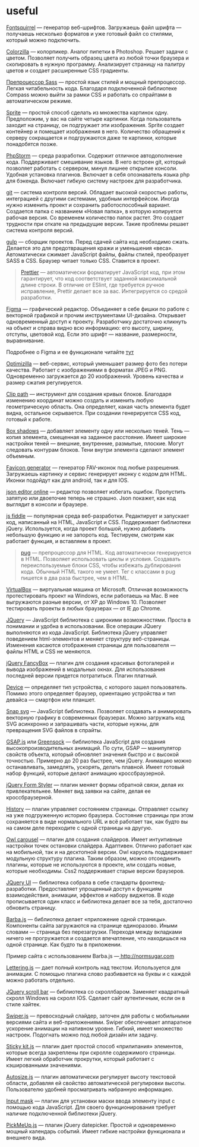 # useful

<a href="https://www.fontsquirrel.com" rel="nofollow noopener" target="_blank">Fontsquirrel</a> — генератор
веб-шрифтов. Загружаешь файл шрифта — получаешь несколько форматов и уже готовый файл со стилями, который
можно подключить.

<a href="http://www.colorzilla.com" rel="nofollow noopener" target="_blank">Colorzilla</a> — колорпикер.
Аналог пипетки в Photoshop. Решает задачи с цветом. Позволяет получить образец цвета из любой точки браузера
и скопировать в нужную программу. Анализирует страницу на палитру цветов и создает расширенные CSS
градиенты.

<a href="https://sass-lang.com" rel="nofollow noopener" target="_blank">Препроцессор Sass</a> — простой язык
стилей и мощный препроцессор. Легкая читабельность кода. Благодаря подключенной библиотеке Compass можно
выйти за рамки CSS и работать со спрайтами в автоматическом режиме.

<a href="https://www.toptal.com/developers/css/sprite-generator" rel="nofollow noopener" target="_blank">Sprite</a> —
простой способ сделать из множества картинок одну. Предположим, у вас на
сайте четыре картинки. Когда пользователь заходит на страницу, он подгружает эти изображения. Sprite создает
контейнер и помещает изображения в него. Количество обращений к серверу сокращается и подгружаются даже те
картинки, которые понадобятся позже.

<a href="https://www.jetbrains.com/phpstorm/" rel="nofollow noopener" target="_blank">PhpStorm</a> — среда
разработки. Содержит отличное автодополнение кода. Поддерживает смешивание языков. В него встроен git,
который позволяет работать с сервером, минуя лишнее открытие консоли. Удобная установка плагинов. Включает в
себя опознаватель языка php для бэкенда. Включает гибкую систему настроек для разработчика.

<a href="https://git-scm.com" rel="nofollow noopener" target="_blank">git</a> — система контроля версий.
Обладает высокой скоростью работы, интеграцией с другими системами, удобным интерфейсом. Иногда нужно
изменить проект и сохранить работоспособный вариант. Создается папка с названием «Новая папка», в которую
копируется рабочая версия. Со временем количество папок растет. Это создает трудности при откате на
предыдущие версии. Такие проблемы решает система контроля версий.

<a href="https://gulpjs.com" rel="nofollow noopener" target="_blank">gulp</a> — сборщик проектов. Перед
сдачей сайта код необходимо сжать. Делается это для предотвращения кражи и уменьшения «веса». Автоматически
сжимает JavaScript файлы, файлы стилей, преобразует SASS в CSS. Браузер читает только CSS. Ставится в
проект.

><a href="https://prettier.io" rel="nofollow noopener" target="_blank">Prettier</a> — автоматически
форматирует JavaScript код, при этом гарантирует, что код соответствует заданной максимальной длине строки.
В отличие от ESlint, где требуется ручное исправление, Prettir делает все за вас. Интегрируется со средой
разработки.

<a href="https://www.figma.com/files" rel="nofollow noopener" target="_blank">Figma</a> — графический
редактор. Объединяет в себе фишки по работе с векторной графикой и прочим инструментами UI-дизайна.
Открывает одновременный доступ к проекту. Разработчику достаточно кликнуть на объект и справа видно всю
информацию: его высоту, ширину, отступы, цветовой код. Если это шрифт — название, размерности, выравнивание.


Подробнее о Figma и ее функционале читайте <a
    href="https://vc.ru/36020-vzaimodeystvie-ui-dizaynera-i-frontend-razrabotchika" rel="nofollow noopener"
    target="_blank">тут</a>

<a href="http://optimizilla.com/ru/" rel="nofollow noopener" target="_blank">Optimizilla</a> — веб-сервис,
    который уменьшает размер фото без потери качества. Работает с изображениями в форматах JPEG и PNG.
    Одновременно загружается до 20 изображений. Уровень качества и размер сжатия регулируется.

<a href="http://www.cssplant.com/clip-path-generator" rel="nofollow noopener" target="_blank">Clip path</a> —
инструмент для создания кривых блоков. Благодаря изменению координат можно создать и изменить любую
геометрическую область. Она определяет, какая часть элемента будет видна, остальное скрывается. При создании
генерируется CSS код, готовый к работе.

<a href="https://www.cssmatic.com/box-shadow" rel="nofollow noopener" target="_blank">Box shadows</a> —
добавляет элементу одну или несколько теней. Тень — копия элемента, смещенная на заданное расстояние. Имеет
широкие настройки теней — внешние, внутренние, размытые, плоские. Могут следовать контурам блоков. Тени
внутри элемента сделают элемент объемным.

<a href="https://realfavicongenerator.net" rel="nofollow noopener" target="_blank">Favicon generator</a> —
генератор FAV-иконок под любые разрешения. Загружаешь картинку и сервис генерирует иконку с кодом для HTML.
Иконки подойдут как для android, так и для IOS.

<a href="https://jsoneditoronline.org" rel="nofollow noopener" target="_blank">json editor online</a> —
редактор позволяет избегать ошибок. Пропустить запятую или двоеточие теперь не страшно. Json покажет, как
код выглядит в консоли и браузере.

<a href="https://jsfiddle.net" rel="nofollow noopener" target="_blank">js fiddle</a> — популярная среда
веб-разработки. Редактирует и запускает код, написанный на HTML, JavaScript и CSS. Поддерживает библиотеки
jQuery. Используется, когда проект большой, нужно добавить небольшую функцию и не запороть код. Тестируем,
смотрим как работает функция, и вставляем в проект.

><a href="https://pugjs.org/api/getting-started.html" rel="nofollow noopener" target="_blank">pug</a> —
препроцессор для HTML. Код автоматически генерируется в HTML. Позволяет использовать циклы и условия.
Создавать переиспользуемые блоки CSS, чтобы избежать дублирования кода. Обычный HTML такого не умеет. Тег с
классами в pug пишется в два раза быстрее, чем в HTML.

<a href="https://www.virtualbox.org" rel="nofollow noopener" target="_blank">VirtualBox</a> — виртуальная
машина от Microsoft. Отличная возможность протестировать проект на Windows, если работаешь на Mac. В нее
выгружаются разные версии, от XP до Windows 10. Позволяет тестировать проекты в любых браузерах — от IE до
Chrome.

<a href="https://jquery.com" rel="nofollow noopener" target="_blank">JQuery</a> — JavaScript библиотека с
широкими возможностями. Проста в понимании и удобна в использовании. Все операции JQuery выполняются из кода
JavaScript. Библиотека jQuery управляет поведением html-элементов и меняет структуру веб-страницы. Изменения
касаются отображения страницы для пользователя — файлы HTML и CSS не меняются.

<a href="http://fancyapps.com/fancybox/3/" rel="nofollow noopener" target="_blank">jQuery FancyBox</a> —
плагин для создания красивых фотогалерей и вывода изображений в модальных окнах. Для использования последней
версии придется потратиться. Плагин платный.

<a href="https://github.com/borismus/device.js/tree/master" rel="nofollow noopener" target="_blank">Device</a> —
определяет тип устройства, с которого зашел пользователь. Помимо этого
определяет браузер, ориентацию устройства и тип девайса — смартфон или планшет.

<a href="http://snapsvg.io" rel="nofollow noopener" target="_blank">Snap svg</a> — JavaScript библиотека.
Позволяет создавать и анимировать векторную графику в современных браузерах. Можно загружать код SVG
асинхронно и запрашивать части, которые нужны, для превращения SVG файлов в спрайты.

<a href="https://greensock.com/gsap" rel="nofollow noopener" target="_blank">GSAP.js</a> или <a
    href="https://greensock.com/gsap" rel="nofollow noopener" target="_blank">Greensock</a> — библиотека
JavaScript для создания высокопроизводительных анимаций. По сути, GSAP — манипулятор свойств объекта,
который обновляет значения быстро и с высокой точностью. Примерно до 20 раз быстрее, чем jQuery. Анимацию
можно останавливать, замедлять, ускорять, делать плавной. Имеет готовый набор функций, которые делают
анимацию кроссбраузерной.

<a href="http://dimox.name/jquery-form-styler/" rel="nofollow noopener" target="_blank">jQuery Form
    Styler</a> — плагин меняет формы обратной связи, делая их привлекательнее. Меняет вид заявки на сайте,
делая ее кроссбраузерной.

<a href="https://github.com/browserstate/history.js/" rel="nofollow noopener" target="_blank">History</a> —
плагин управляет состоянием страницы. Отправляет ссылку на уже подгруженную историю браузера. Состояние
страницы при этом сохраняется в виде нормального URL и всё работает так, как будто вы на самом деле
переходите с одной страницы на другую.

<a href="https://owlcarousel2.github.io/OwlCarousel2/" rel="nofollow noopener" target="_blank">Owl
    carousel</a> — плагин для создания слайдеров. Имеет интуитивные настройки точек остановки слайдера.
Адаптивен. Отлично работает как на мобильной, так и на десктопной версии. Owl карусель поддерживает
модульную структуру плагина. Таким образом, можно отсоединить плагины, которые не используются в проекте,
или создать новые, которые необходимы. Css2 поддерживает старые версии браузеров.

<a href="https://jqueryui.com" rel="nofollow noopener" target="_blank">JQuery UI</a> — библиотека собрала в
себе стандарты фронтенд-разработки. Предоставляет упрощенный доступ к функциям взаимодействия, анимации,
эффектов и набору виджетов. В коде прописывается один класс и библиотека делает все за тебя, достаточно
обновить страницу.

<a href="http://barbajs.org" rel="nofollow noopener" target="_blank">Barba.js</a> — библиотека делает
«приложение одной страницы». Компоненты сайта загружаются на странице единоразово. Иными словами — страница
без перезагрузки. Переходя между вкладками ничего не прогружается и создается впечатление, что находишься на
одной странице. Как будто ты в приложении.

Пример сайта с использованием Barba.js —<a href="http://normsugar.com" rel="nofollow noopener" target="_blank">
    http://normsugar.com</a>


<a href="http://letteringjs.com" rel="nofollow noopener" target="_blank">Lettering.js</a> — дает полный
контроль над текстом. Используется для анимации. С помощью плагина слово разбивается на буквы и с каждой
можно работать отдельно.

<a href="https://github.com/gromo/jquery.scrollbar" rel="nofollow noopener" target="_blank">JQuery scroll
    bar</a> — библиотека со скроллбаром. Заменяет квадратный скролл Windows на скролл IOS. Сделает сайт
аутентичным, если он в стиле хайтек.

<a href="http://idangero.us/swiper/" rel="nofollow noopener" target="_blank">Swiper.js</a> — превосходный
слайдер, заточен для работы с мобильными версиями сайта и веб-приложениями. Swiper обеспечивает аппаратное
ускорение анимации на нативном уровне. Гибкий, имеет множество настроек. Подогнать можно под любой дизайн
или задачу.

<a href="http://leafo.net/sticky-kit/" rel="nofollow noopener" target="_blank">Sticky kit.js</a> — плагин
дает простой способ «прилипания» элементов, которые всегда закреплены при скролле содержимого страницы.
Имеет легкий обработчик прокрутки, который работает с кэшированными значениями.

<a href="http://www.jacklmoore.com/autosize/" rel="nofollow noopener" target="_blank">Autosize.js</a> —
плагин автоматически регулирует высоту текстовой области, добавляя ей свойство автоматической регулировки
высоты. Пользователю удобней просматривать набранную информацию.

<a href="http://robinherbots.github.io/Inputmask/" rel="nofollow noopener" target="_blank">Input mask</a> —
плагин для установки маски ввода элементу input с помощью кода JavaScript. Для своего функционирования
требует наличие подключенной библиотеки jQuery.

<a href="https://github.com/nazar-pc/PickMeUp" rel="nofollow noopener" target="_blank">PickMeUp.js</a> —
плагин jQuery datepicker. Простой и одновременно мощный календарь событий. Имеет гибкие настройки
функционала и внешнего вида.



